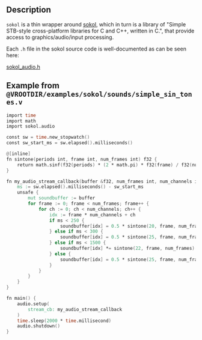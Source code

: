 ## Description

`sokol` is a thin wrapper around [sokol](https://github.com/floooh/sokol),
which in turn is a library of "Simple STB-style cross-platform libraries
for C and C++, written in C.", that provide access to graphics/audio/input
processing.

Each `.h` file in the sokol source code is well-documented as can be seen here:

[sokol_audio.h](https://github.com/floooh/sokol/blob/master/sokol_audio.h)

## Example from `@VROOTDIR/examples/sokol/sounds/simple_sin_tones.v`

```v cgen
import time
import math
import sokol.audio

const sw = time.new_stopwatch()
const sw_start_ms = sw.elapsed().milliseconds()

@[inline]
fn sintone(periods int, frame int, num_frames int) f32 {
	return math.sinf(f32(periods) * (2 * math.pi) * f32(frame) / f32(num_frames))
}

fn my_audio_stream_callback(buffer &f32, num_frames int, num_channels int) {
	ms := sw.elapsed().milliseconds() - sw_start_ms
	unsafe {
		mut soundbuffer := buffer
		for frame := 0; frame < num_frames; frame++ {
			for ch := 0; ch < num_channels; ch++ {
				idx := frame * num_channels + ch
				if ms < 250 {
					soundbuffer[idx] = 0.5 * sintone(20, frame, num_frames)
				} else if ms < 300 {
					soundbuffer[idx] = 0.5 * sintone(25, frame, num_frames)
				} else if ms < 1500 {
					soundbuffer[idx] *= sintone(22, frame, num_frames)
				} else {
					soundbuffer[idx] = 0.5 * sintone(25, frame, num_frames)
				}
			}
		}
	}
}

fn main() {
	audio.setup(
		stream_cb: my_audio_stream_callback
	)
	time.sleep(2000 * time.millisecond)
	audio.shutdown()
}
```
